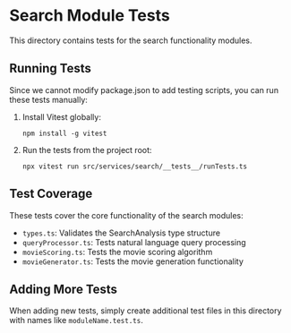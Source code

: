 
# Search Module Tests

This directory contains tests for the search functionality modules.

## Running Tests

Since we cannot modify package.json to add testing scripts, you can run these tests manually:

1. Install Vitest globally:
   ```
   npm install -g vitest
   ```

2. Run the tests from the project root:
   ```
   npx vitest run src/services/search/__tests__/runTests.ts
   ```

## Test Coverage

These tests cover the core functionality of the search modules:

- `types.ts`: Validates the SearchAnalysis type structure
- `queryProcessor.ts`: Tests natural language query processing 
- `movieScoring.ts`: Tests the movie scoring algorithm
- `movieGenerator.ts`: Tests the movie generation functionality

## Adding More Tests

When adding new tests, simply create additional test files in this directory with names like `moduleName.test.ts`.
